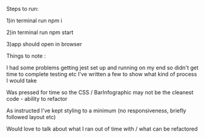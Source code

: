 Steps to run:

1)in terminal run npm i

2)in terminal run npm start

3)app should open in browser

Things to note :

I had some problems getting jest set up and running on my end so didn't get time to complete testing etc I've written a few to show what kind of process I would take

Was pressed for time so the CSS / BarInfographic may not be the cleanest code - ability to refactor

As instructed I've kept styling to a minimum (no responsiveness, briefly followed layout etc)

Would love to talk about what I ran out of time with / what can be refactored
